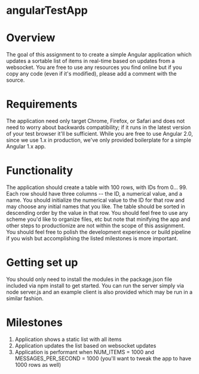 # angularTestApp

# Overview
The goal of this assignment to to create a simple Angular application which updates a sortable list of items in real-time based on updates from a websocket. You are free to use any resources you find online but if you copy any code (even if it's modified), please add a comment with the source.

# Requirements
The application need only target Chrome, Firefox, or Safari and does not need to worry about backwards compatibility; if it runs in the latest version of your test browser it'll be sufficient. While you are free to use Angular 2.0, since we use 1.x in production, we've only provided boilerplate for a simple Angular 1.x app.

# Functionality
The application should create a table with 100 rows, with IDs from 0... 99. Each row should have three columns -- the ID, a numerical value, and a name. You should initialize the numerical value to the ID for that row and may choose any initial names that you like. The table should be sorted in descending order by the value in that row. You should feel free to use any scheme you'd like to organize files, etc but note that minifying the app and other steps to productionize are not within the scope of this assignment. You should feel free to polish the development experience or build pipeline if you wish but accomplishing the listed milestones is more important.

# Getting set up
You should only need to install the modules in the package.json file included via npm install to get started. You can run the server simply via node server.js and an example client is also provided which may be run in a similar fashion.

# Milestones
1. Application shows a static list with all items
2. Application updates the list based on websocket updates
3. Application is performant when NUM_ITEMS = 1000 and MESSAGES_PER_SECOND = 1000 (you'll want to tweak the app to have 1000 rows as well)
